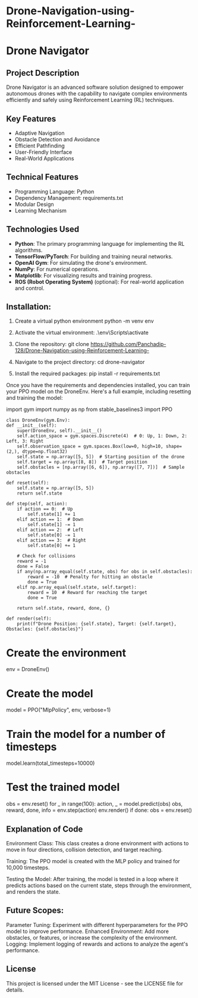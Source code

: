 # Drone-Navigation-using-Reinforcement-Learning-

# Drone Navigator

## Project Description
Drone Navigator is an advanced software solution designed to empower autonomous drones with the capability to navigate complex environments efficiently and safely using Reinforcement Learning (RL) techniques.

## Key Features
- Adaptive Navigation
- Obstacle Detection and Avoidance
- Efficient Pathfinding
- User-Friendly Interface
- Real-World Applications

## Technical Features
- Programming Language: Python
- Dependency Management: requirements.txt
- Modular Design
- Learning Mechanism

## Technologies Used

- **Python**: The primary programming language for implementing the RL algorithms.
- **TensorFlow/PyTorch**: For building and training neural networks.
- **OpenAI Gym**: For simulating the drone's environment.
- **NumPy**: For numerical operations.
- **Matplotlib**: For visualizing results and training progress.
- **ROS (Robot Operating System)** (optional): For real-world application and control.

## Installation:

1) Create a virtual python environment
python -m venv env

2) Activate the virtual environment:
.\env\Scripts\activate

3) Clone the repository:
git clone https://github.com/Panchadip-128/Drone-Navigation-using-Reinforcement-Learning-

4) Navigate to the project directory:
cd drone-navigator

5) Install the required packages:
pip install -r requirements.txt

Once you have the requirements and dependencies installed, you can train your PPO model on the DroneEnv. Here's a full example, including resetting and training the model:


import gym
import numpy as np
from stable_baselines3 import PPO

    class DroneEnv(gym.Env):
    def __init__(self):
        super(DroneEnv, self).__init__()
        self.action_space = gym.spaces.Discrete(4)  # 0: Up, 1: Down, 2: Left, 3: Right
        self.observation_space = gym.spaces.Box(low=0, high=10, shape=(2,), dtype=np.float32)
        self.state = np.array([5, 5])  # Starting position of the drone
        self.target = np.array([8, 8])  # Target position
        self.obstacles = [np.array([6, 6]), np.array([7, 7])]  # Sample obstacles

    def reset(self):
        self.state = np.array([5, 5])
        return self.state

    def step(self, action):
        if action == 0:  # Up
            self.state[1] += 1
        elif action == 1:  # Down
            self.state[1] -= 1
        elif action == 2:  # Left
            self.state[0] -= 1
        elif action == 3:  # Right
            self.state[0] += 1

        # Check for collisions
        reward = -1
        done = False
        if any(np.array_equal(self.state, obs) for obs in self.obstacles):
            reward = -10  # Penalty for hitting an obstacle
            done = True
        elif np.array_equal(self.state, self.target):
            reward = 10  # Reward for reaching the target
            done = True

        return self.state, reward, done, {}

    def render(self):
        print(f"Drone Position: {self.state}, Target: {self.target}, Obstacles: {self.obstacles}")

# Create the environment
env = DroneEnv()

# Create the model
model = PPO("MlpPolicy", env, verbose=1)

# Train the model for a number of timesteps
model.learn(total_timesteps=10000)

# Test the trained model
obs = env.reset()
for _ in range(100):
    action, _ = model.predict(obs)
    obs, reward, done, info = env.step(action)
    env.render()
    if done:
        obs = env.reset()
        
## Explanation of Code
Environment Class: This class creates a drone environment with actions to move in four directions, collision detection, and target reaching.

Training: The PPO model is created with the MLP policy and trained for 10,000 timesteps.

Testing the Model: After training, the model is tested in a loop where it predicts actions based on the current state, steps through the environment, and renders the state.

## Future Scopes:

Parameter Tuning: Experiment with different hyperparameters for the PPO model to improve performance.
Enhanced Environment: Add more obstacles, or features, or increase the complexity of the environment.
Logging: Implement logging of rewards and actions to analyze the agent's performance.

## License
This project is licensed under the MIT License - see the LICENSE file for details.

